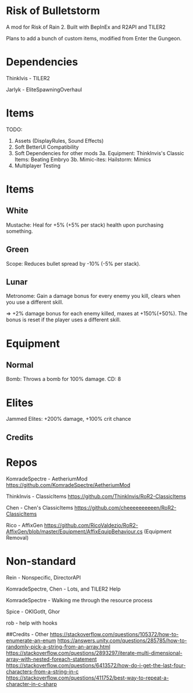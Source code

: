 # Risk of Bulletstorm

A mod for Risk of Rain 2. Built with BepInEx and R2API and TILER2

Plans to add a bunch of custom items, modified from Enter the Gungeon.

# Dependencies

ThinkIvis - TILER2

Jarlyk - EliteSpawningOverhaul

# Items
TODO:
1. Assets (DisplayRules, Sound Effects)
2. Soft BetterUI Compatibility
3. Soft Dependencies for other mods
3a. Equipment: ThinkInvis's Classic Items: Beating Embryo
3b. Mimic-ites: Hailstorm: Mimics
4. Multiplayer Testing

# Items

## White

Mustache: Heal for +5% (+5% per stack) health upon purchasing something.

## Green

Scope: Reduces bullet spread by -10% (-5% per stack).

## Lunar

Metronome: Gain a damage bonus for every enemy you kill, clears when you use a different skill.

=> +2% damage bonus for each enemy killed, maxes at +150%(+50%). The bonus is reset if the player uses a different skill.

# Equipment

## Normal

Bomb: Throws a bomb for 100% damage. CD: 8

# Elites

Jammed Elites: +200% damage, +100% crit chance

## Credits
# Repos

KomradeSpectre - AetheriumMod https://github.com/KomradeSpectre/AetheriumMod

ThinkInvis - ClassicItems https://github.com/ThinkInvis/RoR2-ClassicItems

Chen - Chen's ClassicItems https://github.com/cheeeeeeeeeen/RoR2-ClassicItems

Rico - AffixGen https://github.com/RicoValdezio/RoR2-AffixGen/blob/master/Equipment/AffixEquipBehaviour.cs (Equipment Removal)

# Non-standard

Rein - Nonspecific, DirectorAPI

KomradeSpectre, Chen - Lots, and TILER2 Help

KomradeSpectre - Walking me through the resource process

Spice - OKIGotIt, Ghor

rob - help with hooks

##Credits - Other
https://stackoverflow.com/questions/105372/how-to-enumerate-an-enum
https://answers.unity.com/questions/285785/how-to-randomly-pick-a-string-from-an-array.html
https://stackoverflow.com/questions/2893297/iterate-multi-dimensional-array-with-nested-foreach-statement
https://stackoverflow.com/questions/6413572/how-do-i-get-the-last-four-characters-from-a-string-in-c
https://stackoverflow.com/questions/411752/best-way-to-repeat-a-character-in-c-sharp
